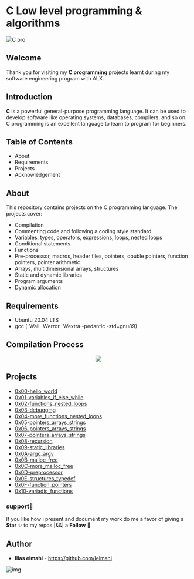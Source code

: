


# C Low level programming & algorithms



![C pro](https://imagizer.imageshack.com/v2/320x240q70/923/gnXEKY.png)

## Welcome
Thank you for visiting my **C programming** projects learnt during my software engineering program with ALX.
## Introduction
**C** is a powerful general-purpose programming language. It can be used to develop software like operating systems, databases, compilers, and so on.
C programming is an excellent language to learn to program for beginners.

## Table of Contents
- About
- Requirements
- Projects
- Acknowledgement



## About
This repository contains projects on the C programming language. The projects cover:

- Compilation
- Commenting code and following a coding style standard
- Variables, types, operators, expressions, loops, nested loops
- Conditional statements
- Functions
- Pre-processor, macros, header files, pointers, double pointers, function pointers, pointer arithmetic
- Arrays, multidimensional arrays, structures
- Static and dynamic libraries
- Program arguments
- Dynamic allocation


## Requirements
- Ubuntu 20.04 LTS
- gcc (-Wall -Werror -Wextra -pedantic -std=gnu89)


## Compilation Process
<p align="center">
  <img src="https://imagizer.imageshack.com/img924/3631/BZJ4g8.png" />
</p>



## Projects
- <a href="0x00-hello_world/">0x00-hello_world</a>
- <a href="0x01-variables_if_else_while">0x01-variables_if_else_while</a>
- <a href="0x02-functions_nested_loops">0x02-functions_nested_loops</a>
- <a href="0x03-debugging">0x03-debugging</a>
- <a href="0x04-more_functions_nested_loops">0x04-more_functions_nested_loops</a>
- <a href="0x05-pointers_arrays_strings">0x05-pointers_arrays_strings</a>
- <a href="0x06-pointers_arrays_strings">0x06-pointers_arrays_strings</a>
- <a href="0x07-pointers_arrays_strings">0x07-pointers_arrays_strings</a>
- <a href="0x08-recursion">0x08-recursion</a>
- <a href="0x09-static_libraries">0x09-static_libraries</a>
<a href=""></a>
- <a href="0x0A-argc_argv">0x0A-argc_argv</a>
- <a href="0x0B-malloc_free">0x0B-malloc_free</a>
- <a href="0x0C-more_malloc_free">0x0C-more_malloc_free</a>
- <a href="0x0D-preprocessor">0x0D-preprocessor</a>
- <a href="0x0E-structures_typedef">0x0E-structures_typedef</a>
- <a href="0x0F-function_pointers">0x0F-function_pointers</a>
- <a href="0x10-variadic_functions">0x10-variadic_functions</a>
<a href=""></a>
<a href=""></a>
<a href=""></a>





### support:tada:
If you like how i present and document my work  do me a favor of giving a **Star** :sparkles: to my repos  |&&| a **Follow**  :busts_in_silhouette:


## Author
- **Ilias elmahi** - https://github.com/Ielmahi



![img](https://assets.imaginablefutures.com/media/images/ALX_Logo.max-200x150.png)

